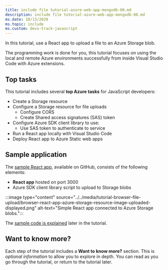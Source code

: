 ```yaml
---
title: include file tutorial-azure-web-app-mongodb-00.md 
description: include file tutorial-azure-web-app-mongodb-00.md
ms.date: 10/13/2020
ms.topic: include
ms.custom: devx-track-javascript
---
```


In this tutorial, use a React app to upload a file to an Azure Storage blob. 

The programming work is done for you, this tutorial focuses on using the local and remote Azure environments successfully from inside Visual Studio Code with Azure extensions.

## Top tasks

This tutorial includes several **top Azure tasks** for JavaScript developers:

* Create a Storage resource
* Configure a Storage resource for file uploads
    * Configure CORS
    * Create Shared access signatures (SAS) token
* Configure Azure SDK client library to use:
    *  Use SAS token to authenticate to service
* Run a React app locally with Visual Studio Code
* Deploy React app to Azure Static web apps

## Sample application

The [sample React app](https://github.com/Azure-Samples/js-e2e-browser-file-upload-storage-blob), available on GitHub, consists of the following elements:

* **React app** hosted on port 3000
* Azure SDK client library script to upload to Storage blobs

:::image type="content" source="../../media/tutorial-browser-file-upload/browser-react-app-azure-storage-resource-image-uploaded-displayed.png" alt-text="Simple React app connected to Azure Storage blobs.":::

The [sample code is explained](tutorial-visualstudiocode-browser-file-upload-feedback.yml?tutorial-step=4) later in the tutorial. 

## Want to know more? 

Each step of the tutorial includes a **Want to know more?** section. This is _optional information_ to allow you to explore in depth. You can read as you go through the tutorial, or return to the tutorial later. 